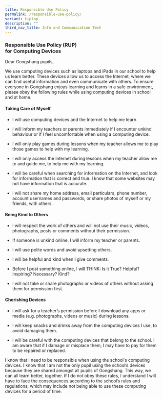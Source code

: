 ```yaml
---
title: Responsible Use Policy
permalink: /responsible-use-policy/
variant: tiptap
description: ""
third_nav_title: Info and Communication Tech
---
```

<h3><strong>Responsible Use Policy (RUP) </strong><br><strong>for Computing Devices</strong></h3>
<p>Dear Gongshang pupils,</p>
<p>We use computing devices such as laptops and iPads in our school to help
us learn better. These devices allow us to access the Internet, where we
can find useful information and even communicate with others. To ensure
everyone in Gongshang enjoys learning and learns in a safe environment,
please obey the following rules while using computing devices in school
and at home.</p>
<h4><strong>Taking Care of Myself</strong></h4>
<ul data-tight="true" class="tight">
<li>
<p>I will use computing devices and the Internet to help me learn.</p>
</li>
<li>
<p>I will inform my teachers or parents immediately if I encounter unkind
behaviour or if I feel uncomfortable when using a computing device.</p>
</li>
<li>
<p>I will only play games during lessons when my teacher allows me to play
those games to help with my learning.</p>
</li>
<li>
<p>I will only access the Internet during lessons when my teacher allow me
to and guide me, to help me with my learning.</p>
</li>
<li>
<p>I will be careful when searching for information on the Internet, and
look for information that is correct and true. I know that some websites
may not have information that is accurate.</p>
</li>
<li>
<p>I will not share my home address, email particulars, phone number, account
usernames and passwords, or share photos of myself or my friends, with
others.</p>
</li>
</ul>
<h4><strong>Being Kind to Others</strong></h4>
<ul data-tight="true" class="tight">
<li>
<p>I will respect the work of others and will not use their music, videos,
photographs, posts or comments without their permission.</p>
</li>
<li>
<p>If someone is unkind online, I will inform my teacher or parents.</p>
</li>
<li>
<p>I will use polite words and avoid upsetting others.</p>
</li>
<li>
<p>I will be helpful and kind when I give comments.</p>
</li>
<li>
<p>Before I post something online, I will THINK: Is it True? Helpful? Inspiring?
Necessary? Kind?</p>
</li>
<li>
<p>I will not take or share photographs or videos of others without asking
them for permission first.</p>
</li>
</ul>
<h4><strong>Cherishing Devices</strong></h4>
<ul data-tight="true" class="tight">
<li>
<p>I will ask for a teacher’s permission before I download any apps or media
(e.g. photographs, videos or music) during lessons.</p>
</li>
<li>
<p>I will keep snacks and drinks away from the computing devices I use, to
avoid damaging them.</p>
</li>
<li>
<p>I will be careful with the computing devices that belong to the school.
I am aware that if I damage or misplace them, I may have to pay for them
to be repaired or replaced.</p>
</li>
</ul>
<p>I know that I need to be responsible when using the school's computing
devices. I know that I am not the only pupil using the school’s devices
because they are shared amongst all pupils of Gongshang. This way, we can
all learn better, together. If I do not obey these rules, I understand
I will have to face the consequences according to the school’s rules and
regulations, which may include not being able to use these computing devices
for a period of time.</p>